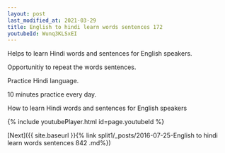 ```yaml
---
layout: post
last_modified_at: 2021-03-29
title: English to hindi learn words sentences 172 
youtubeId: Wunq3KLSxEI
---
```

 
 
Helps to learn Hindi words and sentences for English speakers.

Opportunitiy to repeat the words sentences. 

Practice Hindi language. 
 
10 minutes practice every day. 
 
How to learn Hindi words and sentences for English speakers 
 
{% include youtubePlayer.html id=page.youtubeId %}
 
 
[Next]({{ site.baseurl }}{% link  split1/_posts/2016-07-25-English to hindi learn words sentences 842 .md%})
 
